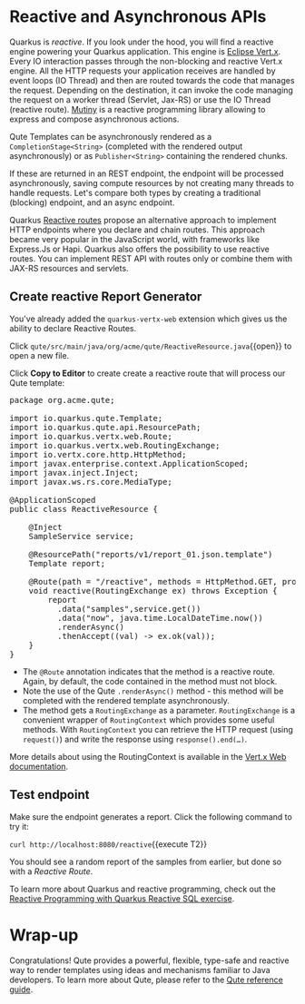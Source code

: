 # Reactive and Asynchronous APIs

Quarkus is _reactive_. If you look under the hood, you will find a reactive engine powering your Quarkus application. This engine is [Eclipse Vert.x](https://vertx.io). Every IO interaction passes through the non-blocking and reactive Vert.x engine. All the HTTP requests your application receives are handled by event loops (IO Thread) and then are routed towards the code that manages the request. Depending on the destination, it can invoke the code managing the request on a worker thread (Servlet, Jax-RS) or use the IO Thread (reactive route). [Mutiny](https://github.com/smallrye/smallrye-mutiny) is a reactive programming library allowing to express and compose asynchronous actions.

Qute Templates can be asynchronously rendered as a `CompletionStage<String>` (completed with the rendered output asynchronously) or as `Publisher<String>` containing the rendered chunks.

If these are returned in an REST endpoint, the endpoint will be processed asynchronously, saving compute resources by not creating many threads to handle requests. Let's compare both types by creating a traditional (blocking) endpoint, and an async endpoint.

Quarkus [Reactive routes](https://quarkus.io/guides/reactive-routes) propose an alternative approach to implement HTTP endpoints where you declare and chain routes. This approach became very popular in the JavaScript world, with frameworks like Express.Js or Hapi. Quarkus also offers the possibility to use reactive routes. You can implement REST API with routes only or combine them with JAX-RS resources and servlets.

## Create reactive Report Generator

You've already added the `quarkus-vertx-web` extension which gives us the ability to declare Reactive Routes.

Click `qute/src/main/java/org/acme/qute/ReactiveResource.java`{{open}} to open a new file.

Click **Copy to Editor** to create create a reactive route that will process our Qute template:

<pre class="file" data-filename="./qute/src/main/java/org/acme/qute/ReactiveResource.java" data-target="replace">
package org.acme.qute;

import io.quarkus.qute.Template;
import io.quarkus.qute.api.ResourcePath;
import io.quarkus.vertx.web.Route;
import io.quarkus.vertx.web.RoutingExchange;
import io.vertx.core.http.HttpMethod;
import javax.enterprise.context.ApplicationScoped;
import javax.inject.Inject;
import javax.ws.rs.core.MediaType;

@ApplicationScoped
public class ReactiveResource {

    @Inject
    SampleService service;

    @ResourcePath(&quot;reports/v1/report_01.json.template&quot;)
    Template report;

    @Route(path = &quot;/reactive&quot;, methods = HttpMethod.GET, produces = MediaType.APPLICATION_JSON)
    void reactive(RoutingExchange ex) throws Exception {
        report
          .data(&quot;samples&quot;,service.get())
          .data(&quot;now&quot;, java.time.LocalDateTime.now())
          .renderAsync()
          .thenAccept((val) -&gt; ex.ok(val));
    }
}
</pre>

* The `@Route` annotation indicates that the method is a reactive route. Again, by default, the code contained in the method must not block.
* Note the use of the Qute `.renderAsync()` method - this method will be completed with the rendered template asynchronously.
* The method gets a `RoutingExchange` as a parameter. `RoutingExchange` is a convenient wrapper of `RoutingContext` which provides some useful methods. With `RoutingContext` you can retrieve the HTTP request (using `request()`) and write the response using `response().end(…​)`.

More details about using the RoutingContext is available in the [Vert.x Web documentation](https://vertx.io/docs/vertx-web/java/).

## Test endpoint

Make sure the endpoint generates a report. Click the following command to try it:

`curl http://localhost:8080/reactive`{{execute T2}}

You should see a random report of the samples from earlier, but done so with a _Reactive Route_.

To learn more about Quarkus and reactive programming, check out the [Reactive Programming with Quarkus Reactive SQL exercise](https://learn.openshift.com/middleware/courses/middleware-quarkus/reactive-sql).

# Wrap-up

Congratulations! Qute provides a powerful, flexible, type-safe and reactive way to render templates using ideas and mechanisms familiar to Java developers. To learn more about Qute, please refer to the [Qute reference guide](https://quarkus.io/guides/qute-reference).


